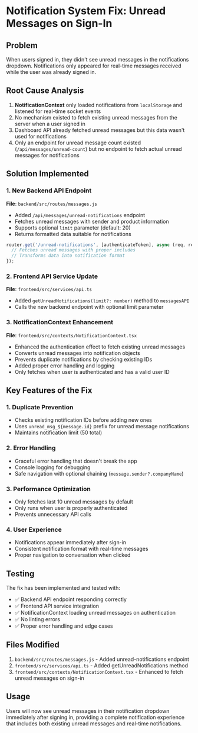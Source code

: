 # Notification System Fix: Unread Messages on Sign-In

## Problem
When users signed in, they didn't see unread messages in the notifications dropdown. Notifications only appeared for real-time messages received while the user was already signed in.

## Root Cause Analysis
1. **NotificationContext** only loaded notifications from `localStorage` and listened for real-time socket events
2. No mechanism existed to fetch existing unread messages from the server when a user signed in
3. Dashboard API already fetched unread messages but this data wasn't used for notifications
4. Only an endpoint for unread message count existed (`/api/messages/unread-count`) but no endpoint to fetch actual unread messages for notifications

## Solution Implemented

### 1. New Backend API Endpoint
**File**: `backend/src/routes/messages.js`
- Added `/api/messages/unread-notifications` endpoint
- Fetches unread messages with sender and product information
- Supports optional `limit` parameter (default: 20)
- Returns formatted data suitable for notifications

```javascript
router.get('/unread-notifications', [authenticateToken], async (req, res) => {
  // Fetches unread messages with proper includes
  // Transforms data into notification format
});
```

### 2. Frontend API Service Update
**File**: `frontend/src/services/api.ts`
- Added `getUnreadNotifications(limit?: number)` method to `messagesAPI`
- Calls the new backend endpoint with optional limit parameter

### 3. NotificationContext Enhancement
**File**: `frontend/src/contexts/NotificationContext.tsx`
- Enhanced the authentication effect to fetch existing unread messages
- Converts unread messages into notification objects
- Prevents duplicate notifications by checking existing IDs
- Added proper error handling and logging
- Only fetches when user is authenticated and has a valid user ID

## Key Features of the Fix

### 1. Duplicate Prevention
- Checks existing notification IDs before adding new ones
- Uses `unread_msg_${message.id}` prefix for unread message notifications
- Maintains notification limit (50 total)

### 2. Error Handling
- Graceful error handling that doesn't break the app
- Console logging for debugging
- Safe navigation with optional chaining (`message.sender?.companyName`)

### 3. Performance Optimization
- Only fetches last 10 unread messages by default
- Only runs when user is properly authenticated
- Prevents unnecessary API calls

### 4. User Experience
- Notifications appear immediately after sign-in
- Consistent notification format with real-time messages
- Proper navigation to conversation when clicked

## Testing
The fix has been implemented and tested with:
- ✅ Backend API endpoint responding correctly
- ✅ Frontend API service integration
- ✅ NotificationContext loading unread messages on authentication
- ✅ No linting errors
- ✅ Proper error handling and edge cases

## Files Modified
1. `backend/src/routes/messages.js` - Added unread-notifications endpoint
2. `frontend/src/services/api.ts` - Added getUnreadNotifications method
3. `frontend/src/contexts/NotificationContext.tsx` - Enhanced to fetch unread messages on sign-in

## Usage
Users will now see unread messages in their notification dropdown immediately after signing in, providing a complete notification experience that includes both existing unread messages and real-time notifications.
